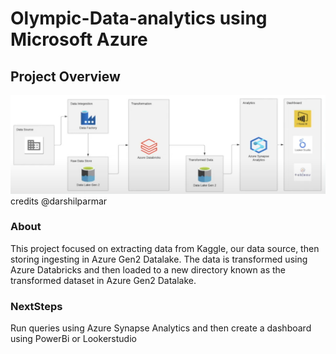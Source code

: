 # Olympic-Data-analytics using Microsoft Azure

## Project Overview 

<img src="Roadmap.png">
credits @darshilparmar
<br>

### About
This project focused on extracting data from Kaggle, our data source, then storing ingesting in Azure Gen2 Datalake. The data is transformed using Azure Databricks and then loaded to a new directory known as the transformed dataset in Azure Gen2 Datalake. 

### NextSteps
Run queries using Azure Synapse Analytics and then create a dashboard using PowerBi or Lookerstudio
